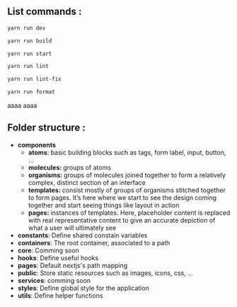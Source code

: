 ## List commands :

```bash
yarn run dev
```

```bash
yarn run build
```

```bash
yarn run start
```

```bash
yarn run lint
```

```bash
yarn run lint-fix
```

```bash
yarn run format
```
aaaa
aaaa
## Folder structure :

- <b>components</b>
  - <b>atoms</b>: basic building blocks such as tags, form label, input, button, ...
  - <b>molecules: </b>groups of atoms
  - <b>organisms: </b>groups of molecules joined together to form a relatively complex, distinct section of an interface
  - <b>templates: </b>consist mostly of groups of organisms stitched together to form pages. It’s here where we start to see the design coming together and start seeing things like layout in action
  - <b>pages: </b> instances of templates. Here, placeholder content is replaced with real representative content to give an accurate depiction of what a user will ultimately see
- <b>constants</b>: Define shared constain variables
- <b>containers</b>: The root container, associated to a path
- <b>core</b>: Comming soon
- <b>hooks</b>: Define useful hooks
- <b>pages</b>: Default nextjs's path mapping
- <b>public</b>: Store static resources such as images, icons, css, ...
- <b>services</b>: comming soon
- <b>styles</b>: Define global style for the application
- <b>utils</b>: Define helper functions

